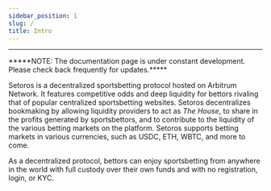 ```yaml
---
sidebar_position: 1
slug: /
title: Intro
---
```


<head>
    <title>Documentation | Intro</title>
    <meta name="title" property="og:title" content="Documentation | Intro" />
    <meta name="description" content="Documentation | Intro" />
    <meta name="description" property="og:description" content="Documentation | Intro" />
    <meta name="image" property="og:image" content="https://i.imgur.com/HE5eURN.png" />
    <meta name="twitter:title" content="Setoros Protocol" />
    <meta name="twitter:description" content="Documentation | Intro" />
    <meta name="twitter:image" content="https://i.imgur.com/HE5eURN.png"/>
    <meta name="twitter:card" content="summary_large_image" />
    <meta name="twitter:site" content="@setoros" />
</head>

---

<p style={{ color: "red" }}>*****NOTE: The documentation page is under constant development. Please check back frequently for updates.*****</p>

Setoros is a decentralized sportsbetting protocol hosted on Arbitrum Network. It features competitive odds and deep liquidity for bettors rivaling that of popular centralized sportsbetting websites. Setoros decentralizes bookmaking by allowing liquidity providers to act as *The House*, to share in the profits generated by sportsbettors, and to contribute to the liquidity of the various betting markets on the platform. Setoros supports betting markets in various currencies, such as USDC, ETH, WBTC, and more to come.

As a decentralized protocol, bettors can enjoy sportsbetting from anywhere in the world with full custody over their own funds and with no registration, login, or KYC.

